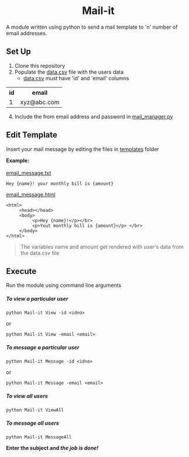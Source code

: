<h1 align=center>Mail-it</h1>

A module written using python to send a mail template to 'n' number of email addresses. 

## Set Up

1. Clone this repository <br />
2. Populate the [data.csv](data.csv) file with the users data <br /> 
   - [data.csv](data.csv) must have 'id' and 'email' columns <br />

<table>
<tr>     
<th>id</th>
<th>email</th>
</tr>
<tr>     
<td>1</td>
<td>xyz@abc.com</td>
</tr>
</table>

4. Include the from email address and password in [mail_manager.py](mail_manager.py) <br />


## Edit Template

Insert your mail message by editing the files in [templates](templates/) folder <br />

**Example:** <br />
<br />
[email_message.txt](templates/email_message.txt)<br />
```
Hey {name}! your monthly bill is {amount}
```
[email_message.html](templates/email_message.html)<br />
```
<html>
     <head></head>
     <body>
          <p>Hey {name}!</p></br>
          <p>Yout monthly bill is {amount}</p> </br>
     </body>
</html>
```
> The variables name and amount get rendered with user's data from the data.csv file <br />


## Execute <br />

Run the module using command line arguments <br />

##### To view a particular user <br />
```
python Mail-it View -id <idno>
```
or
```
python Mail-it View -email <email>
```
##### To message a particular user <br />
```
python Mail-it Message -id <idno>
```
or
```
python Mail-it Message -email <email>
```
##### To view all users <br />
```
python Mail-it ViewAll
```
##### To message all users <br />
```
python Mail-it MessageAll
```
**Enter the subject and _the job is done!_**
